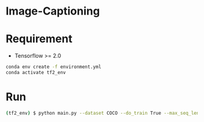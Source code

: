 # Image-Captioning

# Requirement
- Tensorflow >= 2.0
```bash
conda env create -f environment.yml
conda activate tf2_env
```
# Run
```bash
(tf2_env) $ python main.py --dataset COCO --do_train True --max_seq_len 30
```